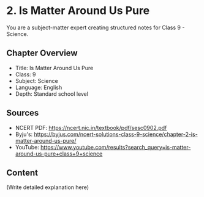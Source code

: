 # 2. Is Matter Around Us Pure

You are a subject-matter expert creating structured notes for Class 9 - Science.

## Chapter Overview
- Title: Is Matter Around Us Pure
- Class: 9
- Subject: Science
- Language: English
- Depth: Standard school level

## Sources
- NCERT PDF: https://ncert.nic.in/textbook/pdf/sesc0902.pdf
- Byju's: https://byjus.com/ncert-solutions-class-9-science/chapter-2-is-matter-around-us-pure/
- YouTube: https://www.youtube.com/results?search_query=is-matter-around-us-pure+class+9+science

## Content
(Write detailed explanation here)
